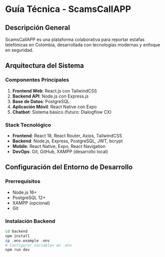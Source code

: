 
# Guía Técnica - ScamsCallAPP

## Descripción General
ScamsCallAPP es una plataforma colaborativa para reportar estafas telefónicas en Colombia, desarrollada con tecnologías modernas y enfoque en seguridad.

## Arquitectura del Sistema

### Componentes Principales
1. **Frontend Web**: React.js con TailwindCSS
2. **Backend API**: Node.js con Express.js
3. **Base de Datos**: PostgreSQL
4. **Aplicación Móvil**: React Native con Expo
5. **Chatbot**: Sistema básico (futuro: Dialogflow CX)

### Stack Tecnológico
- **Frontend**: React 18, React Router, Axios, TailwindCSS
- **Backend**: Node.js, Express, PostgreSQL, JWT, bcrypt
- **Mobile**: React Native, Expo, React Navigation
- **DevOps**: Git, GitHub, XAMPP (desarrollo local)

## Configuración del Entorno de Desarrollo

### Prerrequisitos
- Node.js 16+
- PostgreSQL 12+
- XAMPP (opcional)
- Git

### Instalación Backend
```bash
cd backend
npm install
cp .env.example .env
# Configurar variables en .env
npm run dev
